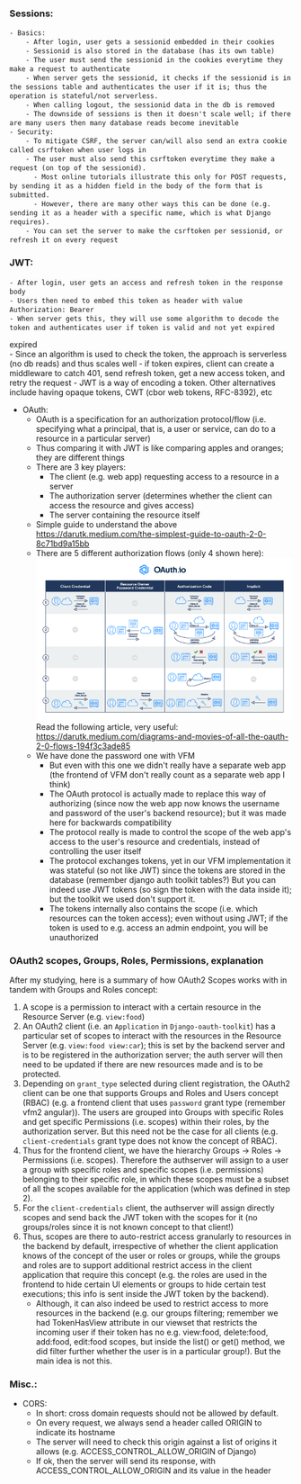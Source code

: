 ### Sessions:
    - Basics: 
        - After login, user gets a sessionid embedded in their cookies 
        - Sessionid is also stored in the database (has its own table)
        - The user must send the sessionid in the cookies everytime they make a request to authenticate
        - When server gets the sessionid, it checks if the sessionid is in the sessions table and authenticates the user if it is; thus the operation is stateful/not serverless.
        - When calling logout, the sessionid data in the db is removed
        - The downside of sessions is then it doesn't scale well; if there are many users then many database reads become inevitable
    - Security:
        - To mitigate CSRF, the server can/will also send an extra cookie called csrftoken when user logs in
        - The user must also send this csrftoken everytime they make a request (on top of the sessionid). 
          - Most online tutorials illustrate this only for POST requests, by sending it as a hidden field in the body of the form that is submitted. 
          - However, there are many other ways this can be done (e.g. sending it as a header with a specific name, which is what Django requires).
        - You can set the server to make the csrftoken per sessionid, or refresh it on every request
### JWT:
    - After login, user gets an access and refresh token in the response body
    - Users then need to embed this token as header with value Authorization: Bearer
    - When server gets this, they will use some algorithm to decode the token and authenticates user if token is valid and not yet expired
 expired  
    - Since an algorithm is used to check the token, the approach is serverless (no db reads) and thus scales well
    - if token expires, client can create a middleware to catch 401, send refresh token, get a new access token, and retry the request
    - JWT is a way of encoding a token. Other alternatives include having opaque tokens, CWT (cbor web tokens, RFC-8392), etc                       
- OAuth:
    - OAuth is a specification for an authorization protocol/flow (i.e. specifying what a principal, that is, a user or service, can do to a resource in a particular server)
    - Thus comparing it with JWT is like comparing apples and oranges; they are different things
    - There are 3 key players:
      - The client (e.g. web app) requesting access to a resource in a server
      - The authorization server (determines whether the client can access the resource and gives access)
      - The server containing the resource itself
    - Simple guide to understand the above https://darutk.medium.com/the-simplest-guide-to-oauth-2-0-8c71bd9a15bb
    - There are 5 different authorization flows (only 4 shown here):
    ![alt text](oauth_flows.png "These are also the grant_types parameter")
    Read the following article, very useful:
https://darutk.medium.com/diagrams-and-movies-of-all-the-oauth-2-0-flows-194f3c3ade85
    - We have done the password one with VFM
        -  But even with this one we didn't really have a separate web app (the frontend of VFM don't really count as a separate web app I think)
        - The OAuth protocol is actually made to replace this way of authorizing (since now the web app now knows the username and password of the user's backend resource); but it was made here for backwards compatibility
        - The protocol really is made to control the scope of the web app's access to the user's resource and credentials, instead of controlling the user itself
        - The protocol exchanges tokens, yet in our VFM implementation it was stateful (so not like JWT) since the tokens are stored in the database (remember django auth toolkit tables?) But you can indeed use JWT tokens (so sign the token with the data inside it); but the toolkit we used don't support it.
        - The tokens internally also contains the scope (i.e. which resources can the token access); even without using JWT; if the token is used to e.g. access an admin endpoint, you will be unauthorized

### OAuth2 scopes, Groups, Roles, Permissions, explanation

After my studying, here is a summary of how OAuth2 Scopes works with in tandem with Groups and Roles concept:
1. A scope is a permission to interact with a certain resource in the Resource Server (e.g. `view:food`)
2. An OAuth2 client (i.e. an `Application` in `Django-oauth-toolkit`) has a particular set of scopes to interact with
   the resources in the Resource Server (e.g. `view:food view:car`); this is set by the backend server and is to be registered in the authorization server; the auth server will then need to be updated if there are new resources made and is to be protected.
3. Depending on `grant_type` selected during client registration, the OAuth2 client can be one that supports Groups and Roles and Users concept (RBAC)
   (e.g. a frontend client that uses `password` grant type (remember vfm2 angular)). The users are grouped into Groups with specific Roles
   and get specific Permissions (i.e. scopes) within their roles, by the authorization server. But this need not be the case for all clients (e.g. `client-credentials` grant type does
   not know the concept of RBAC).
3. Thus for the frontend client, we have the hierarchy Groups -> Roles -> Permissions (i.e. scopes). Therefore the authserver will assign to a user a group with specific roles and specific scopes (i.e. permissions) belonging to their specific role, in which these
   scopes must be a subset of all the scopes available for the application (which was defined in step 2).
4. For the `client-credentials` client, the authserver will assign directly scopes and send back the JWT token with the scopes for it (no groups/roles since it is not known concept to that client!)
5. Thus, scopes are there to auto-restrict access granularly to resources in the backend by default, irrespective of whether the client application knows of the concept of the user or roles or groups, while the groups and roles are to support additional restrict access in the client application that require this concept (e.g. the roles are used in the frontend to hide certain UI elements or groups to hide certain test executions; this info is sent inside the JWT token by the backend).
   - Although, it can also indeed be used to restrict access to more resources in the backend (e.g. our groups filtering; remember we had TokenHasView attribute in our viewset that restricts the incoming user if their token has no e.g. view:food, delete:food, add:food, edit:food scopes, but inside the list() or get() method, we did filter further whether the user is in a particular group!). But the main idea is not this.

### Misc.:
  - CORS:
    - In short: cross domain requests should not be allowed by default.
    - On every request, we always send a header called ORIGIN to indicate its hostname
    - The server will need to check this origin against a list of origins it allows (e.g. ACCESS_CONTROL_ALLOW_ORIGIN of Django)
    - If ok, then the server will send its response, with ACCESS_CONTROL_ALLOW_ORIGIN and its value in the header
